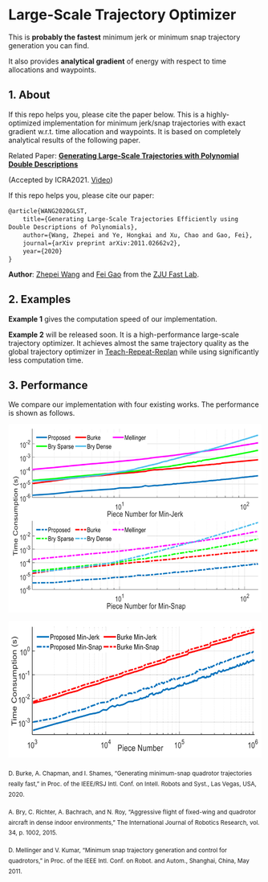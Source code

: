 # Large-Scale Trajectory Optimizer
This is __probably the fastest__ minimum jerk or minimum snap trajectory generation you can find.

It also provides __analytical gradient__ of energy with respect to time allocations and waypoints.

## 1. About
If this repo helps you, please cite the paper below.
This is a highly-optimized implementation for minimum jerk/snap trajectories with exact gradient w.r.t. time allocation and waypoints. It is based on completely analytical results of the following paper.

Related Paper: [__Generating Large-Scale Trajectories with Polynomial Double Descriptions__](https://zhepeiwang.github.io/pubs/icra_2021_largescale.pdf)

(Accepted by ICRA2021. [Video](https://www.youtube.com/watch?v=tA3fIyggH4I))

If this repo helps you, please cite our paper:

    @article{WANG2020GLST,
        title={Generating Large-Scale Trajectories Efficiently using Double Descriptions of Polynomials},
        author={Wang, Zhepei and Ye, Hongkai and Xu, Chao and Gao, Fei},
        journal={arXiv preprint arXiv:2011.02662v2},
        year={2020}
    }

__Author__: [Zhepei Wang](https://zhepeiwang.github.io/) and [Fei Gao](https://ustfei.com/) from the [ZJU Fast Lab](http://zju-fast.com/).

## 2. Examples

__Example 1__ gives the computation speed of our implementation.

__Example 2__ will be released soon. It is a high-performance large-scale trajectory optimizer. It achieves almost the same trajectory quality as the global trajectory optimizer in [Teach-Repeat-Replan](https://github.com/HKUST-Aerial-Robotics/Teach-Repeat-Replan) while using significantly less computation time.

## 3. Performance

We compare our implementation with four existing works. The performance is shown as follows.

<p align="center">
  <img src="misc/ModerateScale.png" width = "640" height = "375"/>
</p>
<p align="center">
  <img src="misc/LargeScale.png" width = "640" height = "272"/>
</p>

<sub> D. Burke, A. Chapman, and I. Shames, “Generating minimum-snap quadrotor trajectories really fast,” in Proc. of the IEEE/RSJ Intl. Conf. on Intell. Robots and Syst., Las Vegas, USA, 2020. </sub>

<sub> A. Bry, C. Richter, A. Bachrach, and N. Roy, “Aggressive flight of fixed-wing and quadrotor aircraft in dense indoor environments,” The International Journal of Robotics Research, vol. 34, p. 1002, 2015. </sub>

<sub> D. Mellinger and V. Kumar, “Minimum snap trajectory generation and control for quadrotors,” in Proc. of the IEEE Intl. Conf. on Robot. and Autom., Shanghai, China, May 2011. </sub>
